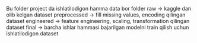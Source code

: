 Bu folder project da ishlatilodigon hamma data bor folder 
raw -> kaggle dan olib kelgan dataset
preprocessed -> fill missing values, encoding qilingan dataset
engineered -> feature engineering, scaling, transformation qilingan dataset
final -> barcha ishlar hammasi bajarilgan modelni train qilish uchun ishlatilodigon dataset